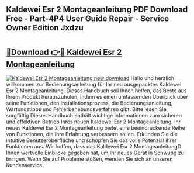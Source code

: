 ## Kaldewei Esr 2 Montageanleitung PDF Download Free - Part-4P4 User Guide Repair - Service Owner Edition Jxdzu

# <h2><a href="http://df6et8f.blite.top/?on=Kaldewei+Esr+2+Montageanleitung">🔗Download 👉🔴 Kaldewei Esr 2 Montageanleitung</a></h2>

[![Kaldewei Esr 2 Montageanleitung new download](https://i.imgur.com/lujVjoI.png)](http://df6et8f.blite.top/?on=Kaldewei+Esr+2+Montageanleitung)
Hallo und herzlich willkommen zur Bedienungsanleitung für Ihr neu ausgepacktes Kaldewei Esr 2 Montageanleitung. Dieses Handbuch soll Ihnen helfen, das Beste aus Ihrem Produkt herauszuholen, indem es einen umfassenden Überblick über seine Funktionen, den Installationsprozess, die Bedienungsanleitung, Wartungstipps und Fehlerbehebungsverfahren gibt. Bitte lesen Sie sorgfältig Dieses Handbuch enthält wichtige Informationen zum sicheren und effektiven Betrieb Ihres neuen Kaldewei Esr 2 Montageanleitung. Ihr neues Kaldewei Esr 2 Montageanleitung bietet eine beeindruckende Reihe von Funktionen, die Ihre Erfahrung verbessern sollen. Erkunden Sie die intuitive Benutzeroberfläche und schöpfen Sie das volle Potenzial ihrer Funktionen aus. Wir hoffen, dass das Kaldewei Esr 2 MontageanleitungD Ihnen wertvolle Einblicke gegeben hat, um Ihr neues Gerät in Schwung zu bringen. Wenn Sie auf Probleme stoßen, wenden Sie sich an unseren Kundenservice.
